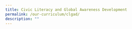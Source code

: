 ```yaml
---
title: Civic Literacy and Global Awareness Development
permalink: /our-curriculum/clgad/
description: ""
---
```


